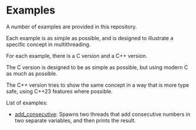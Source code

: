 # Examples

A number of examples are provided in this repository.

Each example is as simple as possible, and is designed to illustrate a specific
concept in multithreading.

For each example, there is a C version and a C++ version.

The C version is designed to be as simple as possible, but using modern C as
much as possible.

The C++ version tries to show the same concept in a way that is more type
safe, using C++23 features where possible.

List of examples:

- [add_consecutive](add_consecutive.md): Spawns two threads that add
  consecutive numbers in two
  separate variables, and then prints the result.